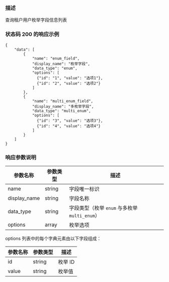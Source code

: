 ### 描述

查询租户用户枚举字段信息列表

### 状态码 200 的响应示例

```json5
{
    "data": [
        {
            "name": "enum_field",
            "display_name": "枚举字段",
            "data_type": "enum",
            "options": [
              {"id": "1", "value": "选项1"},
              {"id": "2", "value": "选项2"}
            ]
        },
        {
            "name": "multi_enum_field",
            "display_name": "多枚举字段",
            "data_type": "multi_enum",
            "options": [
              {"id": "3", "value": "选项3"},
              {"id": "4", "value": "选项4"}
            ]
        }
    ]
}
```

### 响应参数说明

| 参数名称         | 参数类型   | 描述                                |
|--------------|--------|-----------------------------------|
| name         | string | 字段唯一标识                            |
| display_name | string | 字段名称                              |
| data_type    | string | 字段类型（枚举 `enum` 与多枚举 `multi_enum`） |
| options      | array  | 枚举选项                              |

options 列表中的每个字典元素由以下字段组成：

| 参数名称  | 参数类型   | 描述    |
|-------|--------|-------|
| id    | string | 枚举 ID |
| value | string | 枚举值   |
